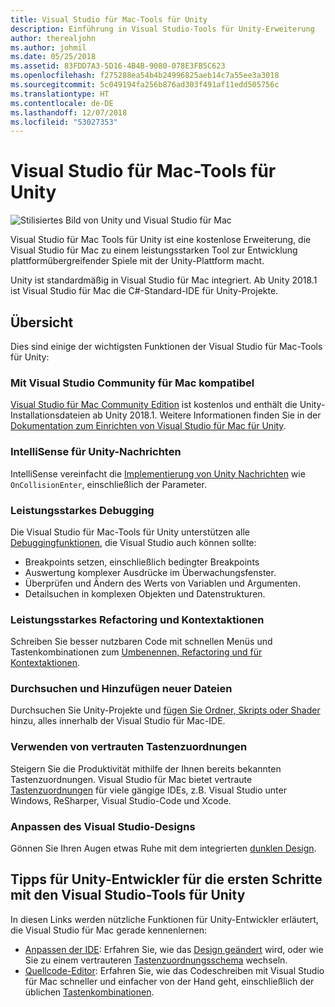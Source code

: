 ```yaml
---
title: Visual Studio für Mac-Tools für Unity
description: Einführung in Visual Studio-Tools für Unity-Erweiterung
author: therealjohn
ms.author: johmil
ms.date: 05/25/2018
ms.assetid: 83FDD7A3-5D16-4B4B-9080-078E3FB5C623
ms.openlocfilehash: f275288ea54b4b24996825aeb14c7a55ee3a3018
ms.sourcegitcommit: 5c049194fa256b876ad303f491af11edd505756c
ms.translationtype: HT
ms.contentlocale: de-DE
ms.lasthandoff: 12/07/2018
ms.locfileid: "53027353"
---
```

# <a name="visual-studio-for-mac-tools-for-unity"></a>Visual Studio für Mac-Tools für Unity

![Stilisiertes Bild von Unity und Visual Studio für Mac](media/vsmac-tools-unity-image1.png)

Visual Studio für Mac Tools für Unity ist eine kostenlose Erweiterung, die Visual Studio für Mac zu einem leistungsstarken Tool zur Entwicklung plattformübergreifender Spiele mit der Unity-Plattform macht.

Unity ist standardmäßig in Visual Studio für Mac integriert. Ab Unity 2018.1 ist Visual Studio für Mac die C#-Standard-IDE für Unity-Projekte.

## <a name="overview"></a>Übersicht

Dies sind einige der wichtigsten Funktionen der Visual Studio für Mac-Tools für Unity:

### <a name="compatible-with-visual-studio-for-mac-community-edition"></a>Mit Visual Studio Community für Mac kompatibel

[Visual Studio für Mac Community Edition](https://visualstudio.microsoft.com/) ist kostenlos und enthält die Unity-Installationsdateien ab Unity 2018.1. Weitere Informationen finden Sie in der [Dokumentation zum Einrichten von Visual Studio für Mac für Unity](setup-vsmac-tools-unity.md).

### <a name="intellisense-for-unity-messages"></a>IntelliSense für Unity-Nachrichten

IntelliSense vereinfacht die [Implementierung von Unity Nachrichten](using-vsmac-tools-unity.md#intellisense-for-unity-messages) wie `OnCollisionEnter`, einschließlich der Parameter.

### <a name="superior-debugging"></a>Leistungsstarkes Debugging

Die Visual Studio für Mac-Tools für Unity unterstützen alle [Debuggingfunktionen](using-vsmac-tools-unity.md#unity-debugging), die Visual Studio auch können sollte:

* Breakpoints setzen, einschließlich bedingter Breakpoints
* Auswertung komplexer Ausdrücke im Überwachungsfenster.
* Überprüfen und Ändern des Werts von Variablen und Argumenten.
* Detailsuchen in komplexen Objekten und Datenstrukturen.

### <a name="powerful-refactoring-and-context-actions"></a>Leistungsstarkes Refactoring und Kontextaktionen

Schreiben Sie besser nutzbaren Code mit schnellen Menüs und Tastenkombinationen zum [Umbenennen, Refactoring und für Kontextaktionen](refactoring.md).

### <a name="browse-and-add-new-files"></a>Durchsuchen und Hinzufügen neuer Dateien

Durchsuchen Sie Unity-Projekte und [fügen Sie Ordner, Skripts oder Shader](using-vsmac-tools-unity.md#adding-new-unity-files-and-folders) hinzu, alles innerhalb der Visual Studio für Mac-IDE.

### <a name="use-familiar-key-bindings"></a>Verwenden von vertrauten Tastenzuordnungen

Steigern Sie die Produktivität mithilfe der Ihnen bereits bekannten Tastenzuordnungen. Visual Studio für Mac bietet vertraute [Tastenzuordnungen](customizing-the-ide.md) für viele gängige IDEs, z.B. Visual Studio unter Windows, ReSharper, Visual Studio-Code und Xcode.

### <a name="customize-the-visual-theme"></a>Anpassen des Visual Studio-Designs

Gönnen Sie Ihren Augen etwas Ruhe mit dem integrierten [dunklen Design](customizing-the-ide.md).

## <a name="tips-for-unity-developers-getting-started-with-visual-studio-for-mac"></a>Tipps für Unity-Entwickler für die ersten Schritte mit den Visual Studio-Tools für Unity

In diesen Links werden nützliche Funktionen für Unity-Entwickler erläutert, die Visual Studio für Mac gerade kennenlernen:

* [Anpassen der IDE](customizing-the-ide.md): Erfahren Sie, wie das [Design geändert](customizing-the-ide.md#dark-theme) wird, oder wie Sie zu einem vertrauteren [Tastenzuordnungsschema](customizing-the-ide.md#key-bindings) wechseln.
* [Quellcode-Editor](source-editor.md): Erfahren Sie, wie das Codeschreiben mit Visual Studio für Mac schneller und einfacher von der Hand geht, einschließlich der üblichen [Tastenkombinationen](keyboard-shortcuts.md).
